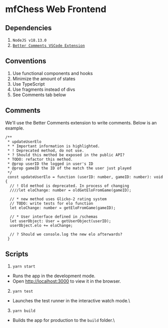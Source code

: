 # mfChess Web Frontend

## Dependencies
1. `NodeJS v18.13.0`
2. [`Better Comments VSCode Extension`](https://marketplace.visualstudio.com/items?itemName=aaron-bond.better-comments)

## Conventions
1. Use functional components and hooks
2. Minimize the amount of states
3. Use TypeScript
4. Use fragments instead of divs
5. See Comments tab below

## Comments
We'll use the Better Comments extension to write comments. Below is an example.
```
/**
 * updateUserElo
 * * Important information is highlighted.
 * ! Deprecated method, do not use.
 * ? Should this method be exposed in the public API?
 * TODO: refactor this method.
 * @prop userID the logged in user's ID
 * @prop gameID the ID of the match the user just played
 */
 const updateUserElo = function (userID: number, gameID: number): void {
  // ! Old method is deprecated. In process of changing
  ////let eloChange: number = oldGetEloFromGame(gameID);
  
  // * new method uses Glicko-2 rating system
  // TODO: write tests for elo function
  let eloChange: number = getEloFromGame(gameID);
  
  // * User interface defined in /schemas
  let userObject: User = getUserObject(userID);
  userObject.elo += eloChange;
  
  // ? Should we console.log the new elo afterwards?
 }
```

## Scripts

1. `yarn start`
  - Runs the app in the development mode.
  - Open [http://localhost:3000](http://localhost:3000) to view it in the browser.

2. `yarn test`
  - Launches the test runner in the interactive watch mode.\

3. `yarn build`
  - Builds the app for production to the `build` folder.\
